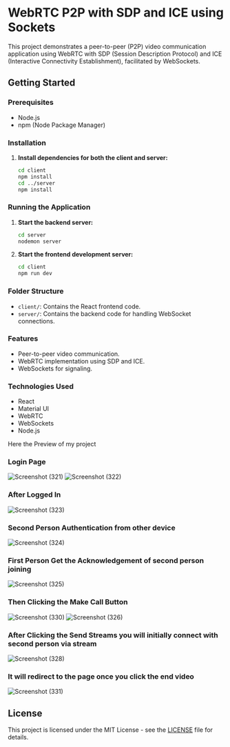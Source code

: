 # WebRTC P2P with SDP and ICE using Sockets

This project demonstrates a peer-to-peer (P2P) video communication application using WebRTC with SDP (Session Description Protocol) and ICE (Interactive Connectivity Establishment), facilitated by WebSockets.

## Getting Started

### Prerequisites

- Node.js
- npm (Node Package Manager)

### Installation

1. **Install dependencies for both the client and server:**

    ```sh
    cd client
    npm install
    cd ../server
    npm install
    ```

### Running the Application

1. **Start the backend server:**

    ```sh
    cd server
    nodemon server
    ```

2. **Start the frontend development server:**

    ```sh
    cd client
    npm run dev
    ```

### Folder Structure

- `client/`: Contains the React frontend code.
- `server/`: Contains the backend code for handling WebSocket connections.

### Features

- Peer-to-peer video communication.
- WebRTC implementation using SDP and ICE.
- WebSockets for signaling.

### Technologies Used

- React
- Material UI
- WebRTC
- WebSockets
- Node.js
  
Here the Preview of my project

### Login Page
![Screenshot (321)](https://github.com/user-attachments/assets/57c74d37-d4b6-46ec-bde9-28657e21ac0b)
![Screenshot (322)](https://github.com/user-attachments/assets/bf653b27-8614-414b-8b84-ef1bd93a15a7)

### After Logged In
![Screenshot (323)](https://github.com/user-attachments/assets/95b5ae7e-8166-46a4-b7f3-443a4f38014a)

### Second Person Authentication from other device
![Screenshot (324)](https://github.com/user-attachments/assets/d2a4d598-0f2c-475f-b6c8-2140e7e01c02)

### First Person Get the Acknowledgement of second person joining
![Screenshot (325)](https://github.com/user-attachments/assets/487ca166-bf52-4fd0-9313-951d7dea76c3)

### Then Clicking the Make Call Button
![Screenshot (330)](https://github.com/user-attachments/assets/5f4ef236-472d-448c-b409-282c52f09451)
![Screenshot (326)](https://github.com/user-attachments/assets/ee1db208-3ec7-4e24-bb0e-f6898ce35be6)

### After Clicking the Send Streams you will initially connect with second person via stream
![Screenshot (328)](https://github.com/user-attachments/assets/5e87d091-641d-471a-b77c-d71d0a6d787d)

### It will redirect to the page once you click the end video
![Screenshot (331)](https://github.com/user-attachments/assets/bd90459b-4aad-4cba-b4b8-6993601f3f61)





## License

This project is licensed under the MIT License - see the [LICENSE](LICENSE) file for details.

